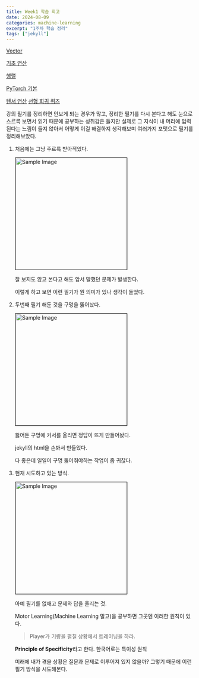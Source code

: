 ```yaml
---
title: Week1 학습 회고
date: 2024-08-09
categories: machine-learning
excerpt: "1주차 학습 정리"
tags: ["jekyll"]
---
```


[Vector](https://gityeop.github.io/math-for-ml/Vector/)

[기초 연산](https://gityeop.github.io/machine-learning/Basic-Operation-Quiz/)

[행렬](https://gityeop.github.io/math-for-ml/Matrix/)

[PyTorch 기본](https://gityeop.github.io/machine-learning/PyTorch-basic/)

[텐서 연산](https://gityeop.github.io/machine-learning/Tensor-Operations-Comparisons.md/)
[선형 회귀 퀴즈](https://gityeop.github.io/machine-learning/Linear-Regression-Quiz/)

강의 필기를 정리하면 안보게 되는 경우가 많고, 정리한 필기를 다시 본다고 해도 눈으로 스르륵 보면서 읽기 때문에 공부하는 성취감은 들지만 실제로 그 지식이 내 머리에 입력된다는 느낌이 들지 않아서 어떻게 이걸 해결하지 생각해보며 여러가지 포맷으로 필기를 정리해보았다.

1. 처음에는 그냥 주르륵 받아적었다.

   <img src="https://i.imgur.com/xCpx74z.png" alt="Sample Image" style="border: 1px solid black;" width="300">

   잘 보지도 않고 본다고 해도 앞서 말했던 문제가 발생한다.

   이렇게 하고 보면 이런 필기가 뭔 의미가 있나 생각이 들었다.

2. 두번째 필기 해둔 것을 구멍을 뚫어놨다.

   <img src="https://i.imgur.com/T4eBJM2.png" alt="Sample Image" style="border: 1px solid black;" width="300">

   뚫어둔 구멍에 커서를 올리면 정답이 뜨게 만들어놨다.

   jekyll의 html을 손봐서 만들었다.

   다 좋은데 일일이 구멍 뚫어줘야하는 작업이 좀 귀찮다.

3. 현재 시도하고 있는 방식.

   <img src="https://i.imgur.com/5bJiolp.png" alt="Sample Image" style="border: 1px solid black;" width="300">

   아예 필기를 없애고 문제와 답을 올리는 것.

   Motor Learning(Machine Learning 말고)을 공부하면 그곳엔 이러한 원칙이 있다.

   > Player가 기량을 펼칠 상황에서 트레이닝을 하라.

   **Principle of Specificity**라고 한다. 한국어로는 특이성 원칙

   미래에 내가 겪을 상황은 질문과 문제로 이루어져 있지 않을까? 그렇기 때문에 이런 필기 방식을 시도해본다.
